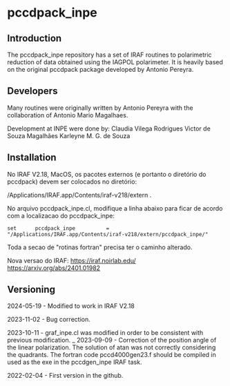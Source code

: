 # pccdpack_inpe
 
## Introduction

The pccdpack_inpe repository has a set of IRAF routines to polarimetric reduction of data obtained using the IAGPOL polarimeter. It is heavily based on the original pccdpack package developed by Antonio Pereyra.

## Developers

Many routines were originally written by Antonio Pereyra with the collaboration of Antonio Mario Magalhaes.

Development at INPE were done by:
Claudia Vilega Rodrigues
Victor de Souza Magalhães
Karleyne M. G. de Souza

## Installation

No IRAF V2.18, MacOS, os pacotes externos (e portanto o diretório do pccdpack) devem ser colocados no diretório:

/Applications/IRAF.app/Contents/iraf-v218/extern .

No arquivo pccdpack_inpe.cl, modifique a linha abaixo para ficar de acordo com a localizacao do pccdpack_inpe:

	set      pccdpack_inpe          = "/Applications/IRAF.app/Contents/iraf-v218/extern/pccdpack_inpe/"

Toda a secao de "rotinas fortran" precisa ter o caminho alterado.

Nova versao do IRAF: https://iraf.noirlab.edu/
https://arxiv.org/abs/2401.01982


## Versioning

2024-05-19 - Modified to work in IRAF V2.18

2023-11-02 - Bug correction.

2023-10-11 - graf_inpe.cl was modified in order to be consistent with previous modification.
_
2023-09-09 - Correction of the position angle of the linear polarization. The solution of atan was not correctly considering the quadrants. The fortran code pccd4000gen23.f should be compiled in used as the exe in the pccdgen_inpe IRAF task.

2022-02-04 - First version in the github.
